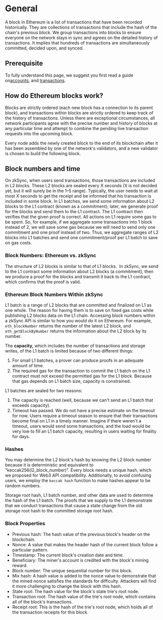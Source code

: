 # General

A block in Ethereum is a list of transactions that have been recorded historically. They are collections of transactions that include the hash of the chain's previous block.
We group transactions into blocks to ensure everyone on the network stays in sync and agrees on the detailed history of transactions. It implies that hundreds of transactions are simultaneously committed, decided upon, and synced.

## Prerequisite

To fully understand this page, we suggest you first read a guide on[accounts](https://ethereum.org/en/developers/docs/accounts/), and [transactions](transactions.md).

## How do Ethereum blocks work?

Blocks are strictly ordered (each new block has a connection to its parent block), and transactions within blocks are strictly ordered to keep track of the history of transactions.
Unless there are exceptional circumstances, all network participants agree with the precise number and history of blocks at any particular time and attempt to combine the pending live transaction requests into the upcoming block.


Every node adds the newly created block to the end of its blockchain after it has been assembled by one of the network's validators, and a new validator is chosen to build the following block.


## Block numbers and time

On zkSync, when users send transactions, those transactions are included in L2 blocks. These L2 blocks are sealed every X seconds (X is not decided yet, but it will surely be in the 1–5 range). Typically, the user needs to wait at most X seconds to get the receipt and be informed that his transaction is included in some block.
In L1 batches, we send some information about L2 blocks to the L1 contract (known as a commitment); later, we generate proof for the blocks and send them to the L1 contract. The L1 contract then verifies that the given proof is correct.
All actions on L1 require some gas to be spent. So, for example, if we aggregate some transactions into 1 block instead of 2, we will save some gas because we will need to send only one commitment and one proof instead of two. Thus, we aggregate ranges of L2 blocks into L1 batches and send one commitment/proof per L1 batch to save on gas costs.


### Block Numbers: Ethereum vs. zkSync

The structure of L2 blocks is similar to that of L1 blocks. 
In zkSync, we send to the L1 contract some information about L2 blocks (a commitment), then we produce a proof for the blocks and transmit it back to the L1 contract, which confirms that the proof is valid.


### Ethereum Block Numbers Within zkSync

L1 batch is a range of L2 blocks that are committed and finalized on L1 as one whole. The reason for having them is to save on fixed gas costs while publishing L2 blocks data on the L1 chain.
Accessing block numbers within a zkSync API is similar to how you would do it on Ethereum. For example, `eth_blockNumber` returns the number of the latest L2 block, and `eth_getBlockByNumber` returns the information about the L2 block by its number.

The **capacity,** which includes the number of transactions and storage writes, of the L1 batch is limited because of two different things:


1. For small L1 batches, a prover can produce proofs in an adequate amount of time.
2. The required gas for the transaction to commit the L1 batch on the L1 contract must not exceed the permitted gas for the L1 block. Because that gas depends on L1 batch size, capacity is constrained.


L1 batches are sealed for two reasons:

1. The capacity is reached (well, because we can't send an L1 batch that exceeds capacity).
2. Timeout has passed. We do not have a precise estimate on the timeout for now.
Users require a timeout season to ensure that their transactions become final on L1 in a timely manner.
Imagine if there weren't a timeout, users would send some transactions, and the load would be very low to fill an L1 batch capacity, resulting in users waiting for finality for days.

### Hashes

You may determine the L2 block's hash by knowing the L2 block number because it is deterministic and equivalent to "keccak256(l2_block_number)".
Every block needs a unique hash, which we proposed for Web3 API compatibility. Additionally, to avoid confusing users, we employ the `keccak hash` function to make hashes appear to be random numbers.

Storage root hash, L1 batch number, and other data are used to determine the hash of the L1 batch. 
The proofs that we supply to the L1 demonstrate that we conduct transactions that cause a state change from the old storage root hash to the committed storage root hash.

### Block Properties

- Previous hash: The hash value of the previous block's header on the blockchain.
- Nonce: A value that makes the header hash of the current block follow a particular pattern.
- Timestamp: The current block's creation date and time.
- Beneficiary: The miner's account is credited with the block's mining reward.
- Block number: The unique sequential number for this block.
- Mix hash: A hash value is added to the nonce value to demonstrate that the mined nonce satisfies the standards for difficulty. Attackers will find it more challenging to change the block with this hash.
- State root: The hash value for the block's state trie's root node.
- Transaction root: The hash value of the trie's root node, which contains all of the block's transactions.
- Receipt root: This is the hash of the trie's root node, which holds all of the transaction receipts for this block.
